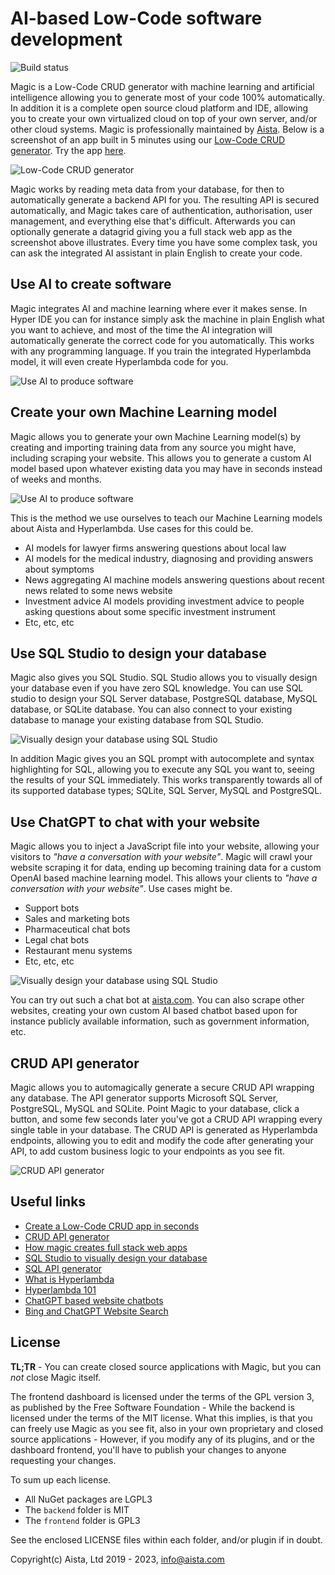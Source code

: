
# AI-based Low-Code software development

![Build status](https://github.com/polterguy/magic/actions/workflows/codeql-analysis.yml/badge.svg)

Magic is a Low-Code CRUD generator with machine learning and artificial intelligence allowing you to
generate most of your code 100% automatically. In addition it is a complete open source cloud platform
and IDE, allowing you to create your own virtualized cloud on top of your own server, and/or other
cloud systems. Magic is professionally maintained by [Aista](https://aista.com).
Below is a screenshot of an app built in 5 minutes using our [Low-Code CRUD generator](https://aista.com/crud-datagrid/).
Try the app [here](https://sakila.aista.com).

![Low-Code CRUD generator](https://raw.githubusercontent.com/polterguy/polterguy.github.io/master/images/sakila.jpg)

Magic works by reading meta data from your database, for then to automatically generate a
backend API for you. The resulting API is secured automatically, and Magic takes care
of authentication, authorisation, user management, and everything else that's difficult. Afterwards you can
optionally generate a datagrid giving you a full stack web app as the screenshot above illustrates.
Every time you have some complex task, you can ask the integrated AI assistant in plain English
to create your code.

## Use AI to create software

Magic integrates AI and machine learning where ever it makes sense. In Hyper IDE you can for instance
simply ask the machine in plain English what you want to achieve, and most of the time the AI integration
will automatically generate the correct code for you automatically. This works with any programming
language. If you train the integrated Hyperlambda model, it will even create Hyperlambda code for you.

![Use AI to produce software](https://raw.githubusercontent.com/polterguy/polterguy.github.io/master/images/ai-hyper-ide.jpeg)

## Create your own Machine Learning model

Magic allows you to generate your own Machine Learning model(s) by creating and importing
training data from any source you might have, including scraping your website. This allows you to generate
a custom AI model based upon whatever existing data you may have in seconds instead of weeks and months.

![Use AI to produce software](https://raw.githubusercontent.com/polterguy/polterguy.github.io/master/images/crawl-website-for-chatgpt-training-data.jpg)

This is the method we use ourselves to teach our Machine Learning models about Aista and Hyperlambda. Use cases
for this could be.

* AI models for lawyer firms answering questions about local law
* AI models for the medical industry, diagnosing and providing answers about symptoms
* News aggregating AI machine models answering questions about recent news related to some news website
* Investment advice AI models providing investment advice to people asking questions about some specific investment instrument
* Etc, etc, etc

## Use SQL Studio to design your database

Magic also gives you SQL Studio. SQL Studio allows you to visually design your database even if you have zero
SQL knowledge. You can use SQL studio to design your SQL Server database, PostgreSQL database, MySQL database,
or SQLite database. You can also connect to your existing database to manage your existing database from SQL Studio.

![Visually design your database using SQL Studio](https://raw.githubusercontent.com/polterguy/polterguy.github.io/master/images/sql-studio-new.jpeg)

In addition Magic gives you an SQL prompt with autocomplete and syntax highlighting for SQL, allowing you
to execute any SQL you want to, seeing the results of your SQL immediately. This works transparently
towards all of its supported database types; SQLite, SQL Server, MySQL and PostgreSQL.

## Use ChatGPT to chat with your website

Magic allows you to inject a JavaScript file into your website, allowing your visitors
to _"have a conversation with your website"_. Magic will crawl your website scraping it for data,
ending up becoming training data for a custom OpenAI based machine learning model.
This allows your clients to _"have a conversation with your website"_. Use cases might be.

* Support bots
* Sales and marketing bots
* Pharmaceutical chat bots
* Legal chat bots
* Restaurant menu systems
* Etc, etc, etc

![Visually design your database using SQL Studio](https://raw.githubusercontent.com/polterguy/polterguy.github.io/master/images/where-the-machine-creates-the-code.jpg)

You can try out such a chat bot at [aista.com](https://aista.com). You can
also scrape other websites, creating your own custom AI based chatbot based upon for instance
publicly available information, such as government information, etc.

## CRUD API generator

Magic allows you to automagically generate a secure CRUD API wrapping any database. The API generator
supports Microsoft SQL Server, PostgreSQL, MySQL and SQLite. Point Magic to your database, click a button,
and some few seconds later you've got a CRUD API wrapping every single table in your database. The
CRUD API is generated as Hyperlambda endpoints, allowing you to edit and modify the code after generating
your API, to add custom business logic to your endpoints as you see fit.

![CRUD API generator](https://raw.githubusercontent.com/polterguy/polterguy.github.io/master/images/crud-generator-new.jpeg)


## Useful links

* [Create a Low-Code CRUD app in seconds](https://aista.com)
* [CRUD API generator](https://aista.com/crud-api-generator/)
* [How magic creates full stack web apps](https://aista.com/crud-datagrid/)
* [SQL Studio to visually design your database](https://aista.com/sql-studio/)
* [SQL API generator](https://aista.com/sql-api-generator/)
* [What is Hyperlambda](https://aista.com/hyperlambda/)
* [Hyperlambda 101](https://aista.com/hyperlambda-101/)
* [ChatGPT based website chatbots](https://aista.com/chatgpt-website-chatbot/)
* [Bing and ChatGPT Website Search](https://aista.com/chatgpt-bing-website-search/)

## License

**TL;TR** - You can create closed source applications with Magic, but you can _not_ close Magic itself.

The frontend dashboard is licensed under the terms of the GPL version 3, as published by the Free Software Foundation -
While the backend is licensed under the terms of the MIT license. What this implies, is that you can freely use Magic
as you see fit, also in your own proprietary and closed source applications - However, if you modify any of its plugins,
and or the dashboard frontend, you'll have to publish your changes to anyone requesting your changes.

To sum up each license.

* All NuGet packages are LGPL3
* The `backend` folder is MIT
* The `frontend` folder is GPL3

See the enclosed LICENSE files within each folder, and/or plugin if in doubt.

Copyright(c) Aista, Ltd 2019 - 2023, info@aista.com
